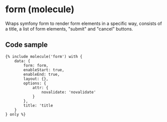 # form (molecule)

Wraps symfony form to render form elements in a specific way, consists of a title, a list of form elements, "submit" and "cancel" buttons.

## Code sample

```
{% include molecule('form') with {
    data: {
        form: form,
        enableStart: true,
        enableEnd: true,
        layout: {},
        options: {
            attr: {
                novalidate: 'novalidate'
            }
        },
        title: 'title
    }
} only %}
```

